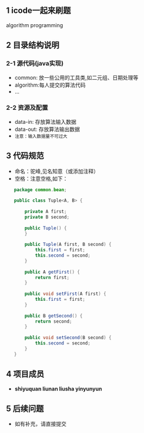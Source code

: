 ## 1 icode一起来刷题
algorithm programming

## 2 目录结构说明
### 2-1 源代码(java实现)
* common: 放一些公用的工具类,如二元组、日期处理等
* algorithm:每人提交的算法代码
* ...

### 2-2 资源及配置
* data-in: 存放算法输入数据
* data-out: 存放算法输出数据
* ```注意：输入数据量不可过大```
 
## 3 代码规范
* 命名：驼峰,见名知意（或添加注释）
* 空格：注意空格,如下：
```java
   package common.bean;
   
   public class Tuple<A, B> {
   
       private A first;
       private B second;
   
       public Tuple() {
       }
   
       public Tuple(A first, B second) {
           this.first = first;
           this.second = second;
       }
   
       public A getFirst() {
           return first;
       }
   
       public void setFirst(A first) {
           this.first = first;
       }
   
       public B getSecond() {
           return second;
       }
   
       public void setSecond(B second) {
           this.second = second;
       }
   }   
``` 
 
## 4 项目成员
* **shiyuquan liunan liusha yinyunyun** 

## 5 后续问题
* 如有补充，请直接提交